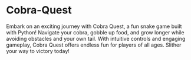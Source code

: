 # Cobra-Quest
Embark on an exciting journey with Cobra Quest, a fun snake game built with Python! Navigate your cobra, gobble up food, and grow longer while avoiding obstacles and your own tail. With intuitive controls and engaging gameplay, Cobra Quest offers endless fun for players of all ages. Slither your way to victory today!

